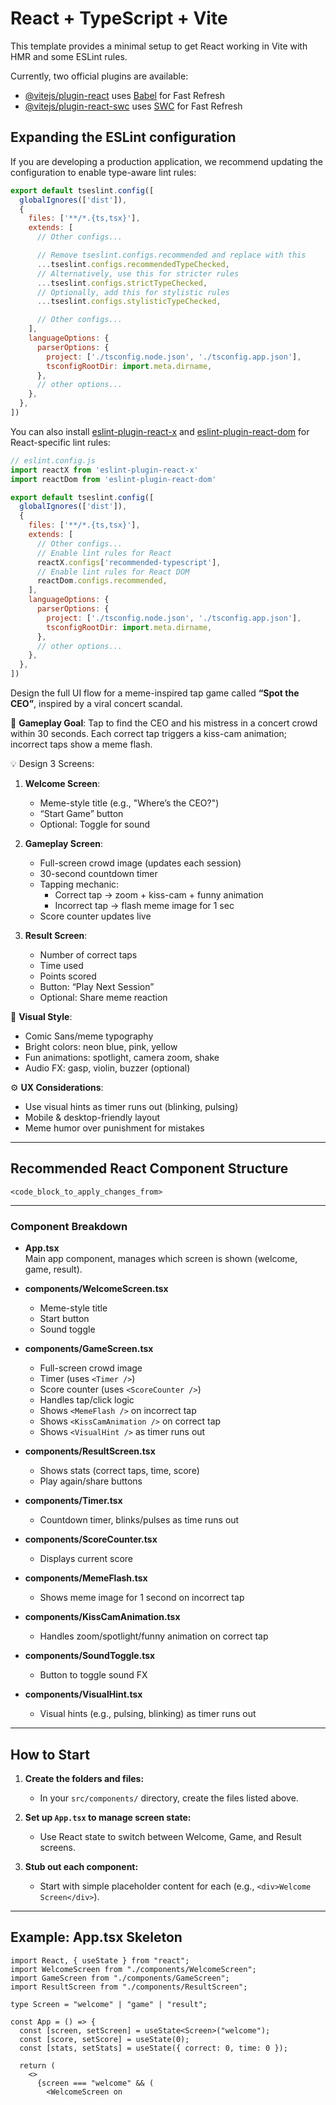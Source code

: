 # React + TypeScript + Vite

This template provides a minimal setup to get React working in Vite with HMR and some ESLint rules.

Currently, two official plugins are available:

- [@vitejs/plugin-react](https://github.com/vitejs/vite-plugin-react/blob/main/packages/plugin-react) uses [Babel](https://babeljs.io/) for Fast Refresh
- [@vitejs/plugin-react-swc](https://github.com/vitejs/vite-plugin-react/blob/main/packages/plugin-react-swc) uses [SWC](https://swc.rs/) for Fast Refresh

## Expanding the ESLint configuration

If you are developing a production application, we recommend updating the configuration to enable type-aware lint rules:

```js
export default tseslint.config([
  globalIgnores(['dist']),
  {
    files: ['**/*.{ts,tsx}'],
    extends: [
      // Other configs...

      // Remove tseslint.configs.recommended and replace with this
      ...tseslint.configs.recommendedTypeChecked,
      // Alternatively, use this for stricter rules
      ...tseslint.configs.strictTypeChecked,
      // Optionally, add this for stylistic rules
      ...tseslint.configs.stylisticTypeChecked,

      // Other configs...
    ],
    languageOptions: {
      parserOptions: {
        project: ['./tsconfig.node.json', './tsconfig.app.json'],
        tsconfigRootDir: import.meta.dirname,
      },
      // other options...
    },
  },
])
```

You can also install [eslint-plugin-react-x](https://github.com/Rel1cx/eslint-react/tree/main/packages/plugins/eslint-plugin-react-x) and [eslint-plugin-react-dom](https://github.com/Rel1cx/eslint-react/tree/main/packages/plugins/eslint-plugin-react-dom) for React-specific lint rules:

```js
// eslint.config.js
import reactX from 'eslint-plugin-react-x'
import reactDom from 'eslint-plugin-react-dom'

export default tseslint.config([
  globalIgnores(['dist']),
  {
    files: ['**/*.{ts,tsx}'],
    extends: [
      // Other configs...
      // Enable lint rules for React
      reactX.configs['recommended-typescript'],
      // Enable lint rules for React DOM
      reactDom.configs.recommended,
    ],
    languageOptions: {
      parserOptions: {
        project: ['./tsconfig.node.json', './tsconfig.app.json'],
        tsconfigRootDir: import.meta.dirname,
      },
      // other options...
    },
  },
])
```
Design the full UI flow for a meme-inspired tap game called **“Spot the CEO”**, inspired by a viral concert scandal.

🎯 **Gameplay Goal**: Tap to find the CEO and his mistress in a concert crowd within 30 seconds. Each correct tap triggers a kiss-cam animation; incorrect taps show a meme flash.

💡 Design 3 Screens:
1. **Welcome Screen**:
   - Meme-style title (e.g., "Where’s the CEO?")
   - “Start Game” button
   - Optional: Toggle for sound

2. **Gameplay Screen**:
   - Full-screen crowd image (updates each session)
   - 30-second countdown timer
   - Tapping mechanic:
     - Correct tap → zoom + kiss-cam + funny animation
     - Incorrect tap → flash meme image for 1 sec
   - Score counter updates live

3. **Result Screen**:
   - Number of correct taps
   - Time used
   - Points scored
   - Button: “Play Next Session”
   - Optional: Share meme reaction

🎨 **Visual Style**:
- Comic Sans/meme typography
- Bright colors: neon blue, pink, yellow
- Fun animations: spotlight, camera zoom, shake
- Audio FX: gasp, violin, buzzer (optional)

⚙️ **UX Considerations**:
- Use visual hints as timer runs out (blinking, pulsing)
- Mobile & desktop-friendly layout
- Meme humor over punishment for mistakes

---

## **Recommended React Component Structure**

```
<code_block_to_apply_changes_from>
```

---

### **Component Breakdown**

- **App.tsx**  
  Main app component, manages which screen is shown (welcome, game, result).

- **components/WelcomeScreen.tsx**  
  - Meme-style title
  - Start button
  - Sound toggle

- **components/GameScreen.tsx**  
  - Full-screen crowd image
  - Timer (uses `<Timer />`)
  - Score counter (uses `<ScoreCounter />`)
  - Handles tap/click logic
  - Shows `<MemeFlash />` on incorrect tap
  - Shows `<KissCamAnimation />` on correct tap
  - Shows `<VisualHint />` as timer runs out

- **components/ResultScreen.tsx**  
  - Shows stats (correct taps, time, score)
  - Play again/share buttons

- **components/Timer.tsx**  
  - Countdown timer, blinks/pulses as time runs out

- **components/ScoreCounter.tsx**  
  - Displays current score

- **components/MemeFlash.tsx**  
  - Shows meme image for 1 second on incorrect tap

- **components/KissCamAnimation.tsx**  
  - Handles zoom/spotlight/funny animation on correct tap

- **components/SoundToggle.tsx**  
  - Button to toggle sound FX

- **components/VisualHint.tsx**  
  - Visual hints (e.g., pulsing, blinking) as timer runs out

---

## **How to Start**

1. **Create the folders and files:**
   - In your `src/components/` directory, create the files listed above.

2. **Set up `App.tsx` to manage screen state:**
   - Use React state to switch between Welcome, Game, and Result screens.

3. **Stub out each component:**
   - Start with simple placeholder content for each (e.g., `<div>Welcome Screen</div>`).

---

## **Example: App.tsx Skeleton**

```tsx
import React, { useState } from "react";
import WelcomeScreen from "./components/WelcomeScreen";
import GameScreen from "./components/GameScreen";
import ResultScreen from "./components/ResultScreen";

type Screen = "welcome" | "game" | "result";

const App = () => {
  const [screen, setScreen] = useState<Screen>("welcome");
  const [score, setScore] = useState(0);
  const [stats, setStats] = useState({ correct: 0, time: 0 });

  return (
    <>
      {screen === "welcome" && (
        <WelcomeScreen on
